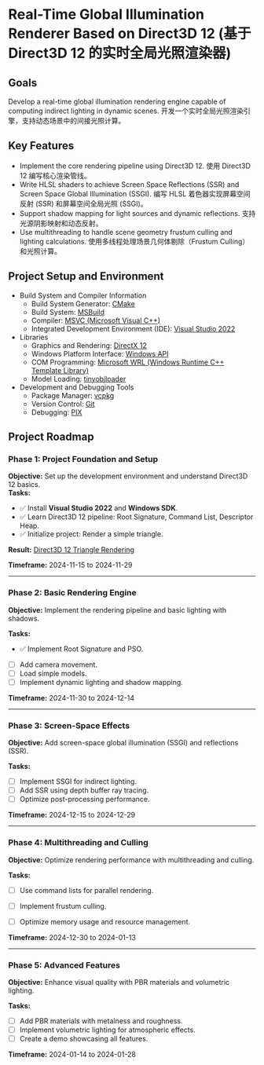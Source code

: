 # Real-Time Global Illumination Renderer Based on Direct3D 12 (基于 Direct3D 12 的实时全局光照渲染器)

## **Goals**
Develop a real-time global illumination rendering engine capable of computing indirect lighting in dynamic scenes. 
开发一个实时全局光照渲染引擎，支持动态场景中的间接光照计算。

## **Key Features**
- Implement the core rendering pipeline using Direct3D 12. 使用 Direct3D 12 编写核心渲染管线。
- Write HLSL shaders to achieve Screen Space Reflections (SSR) and Screen Space Global Illumination (SSGI). 编写 HLSL 着色器实现屏幕空间反射 (SSR) 和屏幕空间全局光照 (SSGI)。
- Support shadow mapping for light sources and dynamic reflections. 支持光源阴影映射和动态反射。
- Use multithreading to handle scene geometry frustum culling and lighting calculations. 使用多线程处理场景几何体剔除（Frustum Culling）和光照计算。

## **Project Setup and Environment**

- Build System and Compiler Information
    - Build System Generator:  [CMake](https://cmake.org/)
    - Build System: [MSBuild](https://learn.microsoft.com/en-us/visualstudio/msbuild/msbuild?view=vs-2022)
    - Compiler: [MSVC (Microsoft Visual C++)](https://learn.microsoft.com/en-us/cpp/?view=msvc-170)
    - Integrated Development Environment (IDE): [Visual Studio 2022](https://visualstudio.microsoft.com/)
- Libraries
    - Graphics and Rendering: [DirectX 12](https://learn.microsoft.com/en-us/windows/win32/direct3d12/directx-12-programming-environment) 
    - Windows Platform Interface: [Windows API](https://learn.microsoft.com/en-us/windows/win32/api/) 
    - COM Programming: [Microsoft WRL (Windows Runtime C++ Template Library)](https://learn.microsoft.com/en-us/cpp/cppcx/wrl/using-the-windows-runtime-cpp-template-library-wrl?view=msvc-170) 
    - Model Loading: [tinyobjloader](https://github.com/tinyobjloader/tinyobjloader)
- Development and Debugging Tools
    - Package Manager: [vcpkg](https://github.com/microsoft/vcpkg)
    - Version Control: [Git](https://github.com/)
    - Debugging: [PIX](https://devblogs.microsoft.com/pix/)

## **Project Roadmap**

### **Phase 1: Project Foundation and Setup**
**Objective:** Set up the development environment and understand Direct3D 12 basics.  
**Tasks:**
- ✅ Install **Visual Studio 2022** and **Windows SDK**.
- ✅ Learn Direct3D 12 pipeline: Root Signature, Command List, Descriptor Heap.  
- ✅ Initialize project: Render a simple triangle.  

**Result:**
[Direct3D 12 Triangle Rendering](https://github.com/Yuqian-He/Direct3DTriangleRenderer)

**Timeframe:** 2024-11-15 to 2024-11-29  

---

### **Phase 2: Basic Rendering Engine**
**Objective:** Implement the rendering pipeline and basic lighting with shadows.  

**Tasks:**
- ✅ Implement Root Signature and PSO.  
- [ ] Add camera movement.
- [ ] Load simple models.  
- [ ] Implement dynamic lighting and shadow mapping.  

**Timeframe:** 2024-11-30 to 2024-12-14  

---

### **Phase 3: Screen-Space Effects**
**Objective:** Add screen-space global illumination (SSGI) and reflections (SSR).  

**Tasks:**
- [ ] Implement SSGI for indirect lighting.  
- [ ] Add SSR using depth buffer ray tracing.  
- [ ] Optimize post-processing performance.  

**Timeframe:** 2024-12-15 to 2024-12-29  

---

### **Phase 4: Multithreading and Culling**
**Objective:** Optimize rendering performance with multithreading and culling.  

**Tasks:**
- [ ] Use command lists for parallel rendering.  
- [ ] Implement frustum culling.  
- [ ] Optimize memory usage and resource management.  


**Timeframe:** 2024-12-30 to 2024-01-13  

---

### **Phase 5: Advanced Features**
**Objective:** Enhance visual quality with PBR materials and volumetric lighting.  

**Tasks:**
- [ ] Add PBR materials with metalness and roughness.  
- [ ] Implement volumetric lighting for atmospheric effects.  
- [ ] Create a demo showcasing all features.  

**Timeframe:** 2024-01-14 to 2024-01-28  


